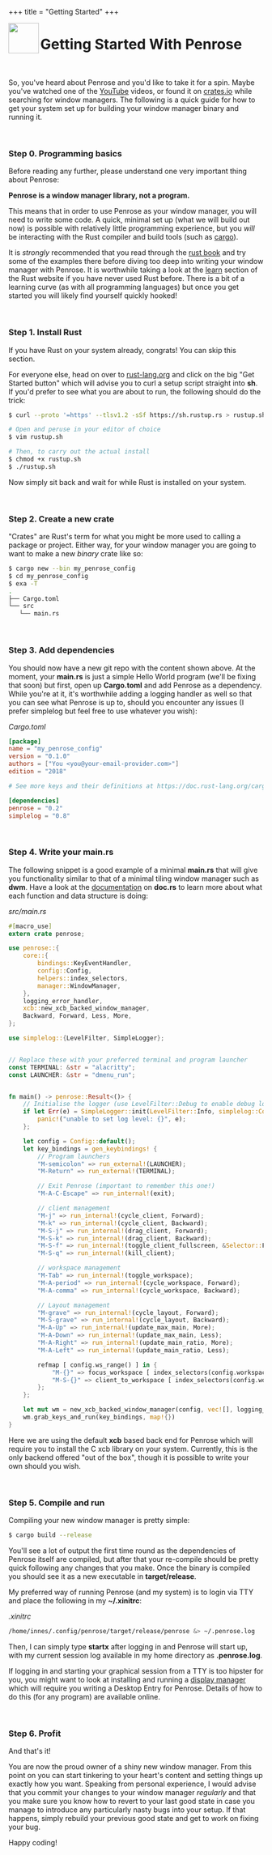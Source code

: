 +++
title = "Getting Started"
+++

<image width="60px" src="https://raw.githubusercontent.com/sminez/penrose/develop/icon.svg" align="left"></image>
# Getting Started With Penrose
<br>

So, you've heard about Penrose and you'd like to take it for a spin. Maybe
you've watched one of the [YouTube][0] videos, or found it on [crates.io][1]
while searching for window managers. The following is a quick guide for how to
get your system set up for building your window manager binary and running it.

<br>

### Step 0. Programming basics

Before reading any further, please understand one very important thing about
Penrose:

<b>Penrose is a window manager library, not a program.</b>

This means that in order to use Penrose as your window manager, you will need to
write some code. A quick, minimal set up (what we will build out now) is
possible with relatively little programming experience, but you _will_ be
interacting with the Rust compiler and build tools (such as [cargo][2]).

It is _strongly_ recommended that you read through the [rust book][3] and try
some of the examples there before diving too deep into writing your window
manager with Penrose. It is worthwhile taking a look at the [learn][4] section
of the Rust website if you have never used Rust before. There is a bit of a
learning curve (as with all programming languages) but once you get started you
will likely find yourself quickly hooked!

<br>

### Step 1. Install Rust

If you have Rust on your system already, congrats! You can skip this section.

For everyone else, head on over to [rust-lang.org](https://www.rust-lang.org/)
and click on the big "Get Started button" which will advise you to curl a
setup script straight into **sh**. If you'd prefer to see what you are about to
run, the following should do the trick:

```bash
$ curl --proto '=https' --tlsv1.2 -sSf https://sh.rustup.rs > rustup.sh

# Open and peruse in your editor of choice
$ vim rustup.sh

# Then, to carry out the actual install
$ chmod +x rustup.sh
$ ./rustup.sh
```

Now simply sit back and wait for while Rust is installed on your system.

<br>

### Step 2. Create a new crate

"Crates" are Rust's term for what you might be more used to calling a package or
project. Either way, for your window manager you are going to want to make a new
_binary_ crate like so:

```bash
$ cargo new --bin my_penrose_config
$ cd my_penrose_config
$ exa -T
.
├── Cargo.toml
└── src
   └── main.rs
```

<br>

### Step 3. Add dependencies

You should now have a new git repo with the content shown above. At the moment,
your **main.rs** is just a simple Hello World program (we'll be fixing that
soon) but first, open up **Cargo.toml** and add Penrose as a dependency. While
you're at it, it's worthwhile adding a logging handler as well so that you can
see what Penrose is up to, should you encounter any issues (I prefer simplelog
but feel free to use whatever you wish):

_Cargo.toml_
```toml
[package]
name = "my_penrose_config"
version = "0.1.0"
authors = ["You <you@your-email-provider.com>"]
edition = "2018"

# See more keys and their definitions at https://doc.rust-lang.org/cargo/reference/manifest.html

[dependencies]
penrose = "0.2"
simplelog = "0.8"
```

<br>

### Step 4. Write your main.rs

The following snippet is a good example of a minimal **main.rs** that will give
you functionality similar to that of a minimal tiling window manager such as
**dwm**. Have a look at the [documentation][5] on **doc.rs** to learn more about
what each function and data structure is doing:

_src/main.rs_
```rust
#[macro_use]
extern crate penrose;

use penrose::{
    core::{
        bindings::KeyEventHandler,
        config::Config,
        helpers::index_selectors,
        manager::WindowManager,
    },
    logging_error_handler,
    xcb::new_xcb_backed_window_manager,
    Backward, Forward, Less, More,
};

use simplelog::{LevelFilter, SimpleLogger};


// Replace these with your preferred terminal and program launcher
const TERMINAL: &str = "alacritty";
const LAUNCHER: &str = "dmenu_run";


fn main() -> penrose::Result<()> {
    // Initialise the logger (use LevelFilter::Debug to enable debug logging)
    if let Err(e) = SimpleLogger::init(LevelFilter::Info, simplelog::Config::default()) {
        panic!("unable to set log level: {}", e);
    };

    let config = Config::default();
    let key_bindings = gen_keybindings! {
        // Program launchers
        "M-semicolon" => run_external!(LAUNCHER);
        "M-Return" => run_external!(TERMINAL);

        // Exit Penrose (important to remember this one!)
        "M-A-C-Escape" => run_internal!(exit);

        // client management
        "M-j" => run_internal!(cycle_client, Forward);
        "M-k" => run_internal!(cycle_client, Backward);
        "M-S-j" => run_internal!(drag_client, Forward);
        "M-S-k" => run_internal!(drag_client, Backward);
        "M-S-f" => run_internal!(toggle_client_fullscreen, &Selector::Focused);
        "M-S-q" => run_internal!(kill_client);

        // workspace management
        "M-Tab" => run_internal!(toggle_workspace);
        "M-A-period" => run_internal!(cycle_workspace, Forward);
        "M-A-comma" => run_internal!(cycle_workspace, Backward);

        // Layout management
        "M-grave" => run_internal!(cycle_layout, Forward);
        "M-S-grave" => run_internal!(cycle_layout, Backward);
        "M-A-Up" => run_internal!(update_max_main, More);
        "M-A-Down" => run_internal!(update_max_main, Less);
        "M-A-Right" => run_internal!(update_main_ratio, More);
        "M-A-Left" => run_internal!(update_main_ratio, Less);

        refmap [ config.ws_range() ] in {
            "M-{}" => focus_workspace [ index_selectors(config.workspaces().len()) ];
            "M-S-{}" => client_to_workspace [ index_selectors(config.workspaces().len()) ];
        };
    };

    let mut wm = new_xcb_backed_window_manager(config, vec![], logging_error_handler())?;
    wm.grab_keys_and_run(key_bindings, map!{})
}
```

Here we are using the default **xcb** based back end for Penrose which will
require you to install the C xcb library on your system. Currently, this is the
only backend offered "out of the box", though it is possible to write your own
should you wish.

<br>

### Step 5. Compile and run

Compiling your new window manager is pretty simple:

```bash
$ cargo build --release
```

You'll see a lot of output the first time round as the dependencies of Penrose
itself are compiled, but after that your re-compile should be pretty quick
following any changes that you make. Once the binary is compiled you should see
it as a new executable in **target/release**.

My preferred way of running Penrose (and my system) is to login via TTY and
place the following in my **~/.xinitrc**:

_.xinitrc_
```bash
/home/innes/.config/penrose/target/release/penrose &> ~/.penrose.log
```

Then, I can simply type **startx** after logging in and Penrose will start up,
with my current session log available in my home directory as **.penrose.log**.

If logging in and starting your graphical session from a TTY is too hipster for
you, you might want to look at installing and running a [display manager][6]
which will require you writing a Desktop Entry for Penrose. Details of how to do
this (for any program) are available online.

<br>

### Step 6. Profit

And that's it!

You are now the proud owner of a shiny new window manager. From this point on
you can start tinkering to your heart's content and setting things up exactly
how you want. Speaking from personal experience, I would advise that you commit
your changes to your window manager _regularly_ and that you make sure you know
how to revert to your last good state in case you manage to introduce any
particularly nasty bugs into your setup. If that happens, simply rebuild your
previous good state and get to work on fixing your bug.

Happy coding!


  [0]: https://www.youtube.com/channel/UC04N-5DxEWH4ioK0bvZmF_Q
  [1]: https://crates.io/crates/penrose
  [2]: https://doc.rust-lang.org/book/ch01-03-hello-cargo.html
  [3]: https://doc.rust-lang.org/book/title-page.html
  [4]: https://www.rust-lang.org/learn
  [5]: https://docs.rs/penrose
  [6]: https://wiki.archlinux.org/index.php/Display_manager
